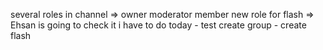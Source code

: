 several roles in channel => owner moderator member
new role for flash => Ehsan is going to check it
i have to do today
	- test create group
	- create flash